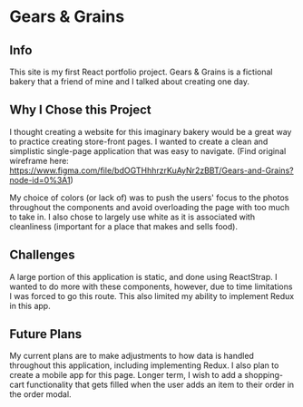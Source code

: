 # Gears & Grains

## Info

This site is my first React portfolio project. Gears & Grains is a fictional bakery that a friend of mine and I talked about creating one day.

## Why I Chose this Project

I thought creating a website for this imaginary bakery would be a great way to practice creating store-front pages. I wanted to create a clean and simplistic single-page application that was easy to navigate. (Find original wireframe here: https://www.figma.com/file/bdOGTHhhrzrKuAyNr2zBBT/Gears-and-Grains?node-id=0%3A1)

My choice of colors (or lack of) was to push the users' focus to the photos throughout the components and avoid overloading the page with too much to take in. I also chose to largely use white as it is associated with cleanliness (important for a place that makes and sells food).

## Challenges

A large portion of this application is static, and done using ReactStrap. I wanted to do more with these components, however, due to time limitations I was forced to go this route. This also limited my ability to implement Redux in this app.

## Future Plans

My current plans are to make adjustments to how data is handled throughout this application, including implementing Redux. I also plan to create a mobile app for this page. Longer term, I wish to add a shopping-cart functionality that gets filled when the user adds an item to their order in the order modal.
